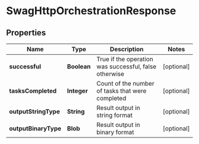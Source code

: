 
# SwagHttpOrchestrationResponse

## Properties
Name | Type | Description | Notes
------------ | ------------- | ------------- | -------------
**successful** | **Boolean** | True if the operation was successful, false otherwise |  [optional]
**tasksCompleted** | **Integer** | Count of the number of tasks that were completed |  [optional]
**outputStringType** | **String** | Result output in string format |  [optional]
**outputBinaryType** | **Blob** | Result output in binary format |  [optional]



